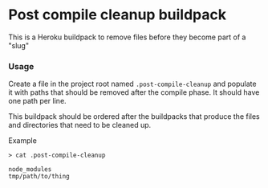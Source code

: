 # Post compile cleanup buildpack

This is a Heroku buildpack to remove files before they become part of a "slug"

### Usage

Create a file in the project root named `.post-compile-cleanup` and populate it
with paths that should be removed after the compile phase.  It should have one
path per line.

This buildpack should be ordered after the buildpacks that produce the files
and directories that need to be cleaned up.

Example

```
> cat .post-compile-cleanup

node_modules
tmp/path/to/thing
```

